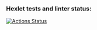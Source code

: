 ### Hexlet tests and linter status:
[![Actions Status](https://github.com/wtffka/java-project-lvl3/workflows/hexlet-check/badge.svg)](https://github.com/wtffka/java-project-lvl3/actions)